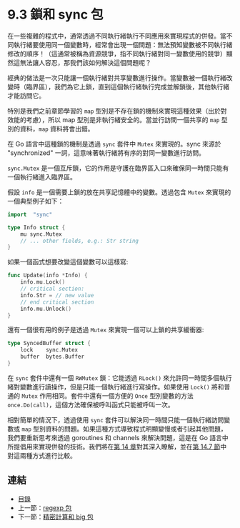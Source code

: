 # 9.3 鎖和 sync 包

在一些複雜的程式中，通常透過不同執行緒執行不同應用來實現程式的併發。當不同執行緒要使用同一個變數時，經常會出現一個問題：無法預知變數被不同執行緒修改的順序！（這通常被稱為資源競爭，指不同執行緒對同一變數使用的競爭）顯然這無法讓人容忍，那我們該如何解決這個問題呢？

經典的做法是一次只能讓一個執行緒對共享變數進行操作。當變數被一個執行緒改變時（臨界區），我們為它上鎖，直到這個執行緒執行完成並解鎖後，其他執行緒才能訪問它。

特別是我們之前章節學習的 `map` 型別是不存在鎖的機制來實現這種效果（出於對效能的考慮），所以 map 型別是非執行緒安全的。當並行訪問一個共享的 `map` 型別的資料，`map` 資料將會出錯。

在 Go 語言中這種鎖的機制是透過 `sync` 套件中 `Mutex` 來實現的。sync 來源於 "synchronized" 一詞，這意味著執行緒將有序的對同一變數進行訪問。

`sync.Mutex` 是一個互斥鎖，它的作用是守護在臨界區入口來確保同一時間只能有一個執行緒進入臨界區。

假設 `info` 是一個需要上鎖的放在共享記憶體中的變數。透過包含 `Mutex` 來實現的一個典型例子如下：

```go
import  "sync"

type Info struct {
	mu sync.Mutex
	// ... other fields, e.g.: Str string
}
```

如果一個函式想要改變這個變數可以這樣寫:

```go
func Update(info *Info) {
	info.mu.Lock()
    // critical section:
    info.Str = // new value
    // end critical section
    info.mu.Unlock()
}
```

還有一個很有用的例子是透過 `Mutex` 來實現一個可以上鎖的共享緩衝器:

```go
type SyncedBuffer struct {
	lock 	sync.Mutex
	buffer  bytes.Buffer
}
```

在 `sync` 套件中還有一個 `RWMutex` 鎖：它能透過 `RLock()` 來允許同一時間多個執行緒對變數進行讀操作，但是只能一個執行緒進行寫操作。如果使用 `Lock()` 將和普通的 `Mutex` 作用相同。套件中還有一個方便的 `Once` 型別變數的方法 `once.Do(call)`，這個方法確保被呼叫函式只能被呼叫一次。

相對簡單的情況下，透過使用 `sync` 套件可以解決同一時間只能一個執行緒訪問變數或 `map` 型別資料的問題。如果這種方式導致程式明顯變慢或者引起其他問題，我們要重新思考來透過 goroutines 和 channels 來解決問題，這是在 Go 語言中所提倡用來實現併發的技術。我們將在[第 14 章](14.0.md)對其深入瞭解，並在[第 14.7 節](14.7.md)中對這兩種方式進行比較。

## 連結

- [目錄](directory.md)
- 上一節：[regexp 包](09.2.md)
- 下一節：[精密計算和 big 包](09.4.md)
